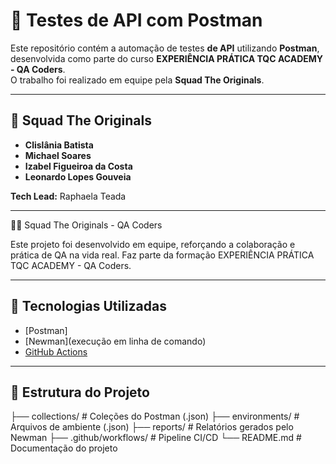 # 📡 Testes de API com Postman

Este repositório contém a automação de testes **de API** utilizando **Postman**, desenvolvida como parte do curso **EXPERIÊNCIA PRÁTICA TQC ACADEMY - QA Coders**.  
O trabalho foi realizado em equipe pela **Squad The Originals**.

---

## 👥 Squad The Originals

- **Clislânia Batista**  
- **Michael Soares**  
- **Izabel Figueiroa da Costa**  
- **Leonardo Lopes Gouveia**  

**Tech Lead:** Raphaela Teada  

---

👩‍💻 Squad The Originals - QA Coders

Este projeto foi desenvolvido em equipe, reforçando a colaboração e prática de QA na vida real.
Faz parte da formação EXPERIÊNCIA PRÁTICA TQC ACADEMY - QA Coders.

---

## 🚀 Tecnologias Utilizadas

- [Postman]  
- [Newman](execução em linha de comando)  
- [GitHub Actions](CI/CD)  

---

## 📂 Estrutura do Projeto

├── collections/ # Coleções do Postman (.json)
├── environments/ # Arquivos de ambiente (.json)
├── reports/ # Relatórios gerados pelo Newman
├── .github/workflows/ # Pipeline CI/CD
└── README.md # Documentação do projeto

